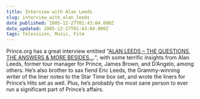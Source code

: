 ```yaml
---
title: Interview with Alan Leeds
slug: interview_with_alan_leeds
date_published: 2005-12-27T01:43:04.000Z
date_updated: 2005-12-27T01:43:04.000Z
tags: Television, Music, Film
---
```


Prince.org has a great interview entitled "[ALAN LEEDS – THE QUESTIONS, THE ANSWERS & MORE BESIDES…](http://www.prince.org/msg/7/171968).", with some terrific insights from Alan Leeds, former tour manager for Prince, James Brown, and D’Angelo, among others. He’s also brother to sax fiend Eric Leeds, the Grammy-winning writer of the liner notes to the Star Time box set, and wrote the liners for Prince’s Hits set as well. Plus, he’s probably the most sane person to ever run a significant part of Prince’s affairs.
